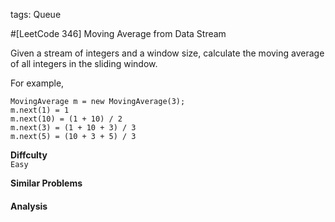 tags: Queue

#[LeetCode 346] Moving Average from Data Stream

Given a stream of integers and a window size, calculate the moving average of all integers in the sliding window.

For example,  

    MovingAverage m = new MovingAverage(3);
    m.next(1) = 1
    m.next(10) = (1 + 10) / 2
    m.next(3) = (1 + 10 + 3) / 3
    m.next(5) = (10 + 3 + 5) / 3

**Diffculty**  
`Easy`

**Similar Problems**  


#### Analysis

